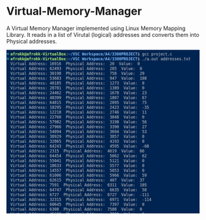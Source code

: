 # Virtual-Memory-Manager
A Virtual Memory Manager implemented using Linux Memory Mapping Library. It reads in a list of Virutal (logical) addresses and converts them into Physical addresses.

<p align="center">
  <img src="https://raw.githubusercontent.com/Afrokk/Virtual-Memory-Manager/main/images/image.png">
</p>
